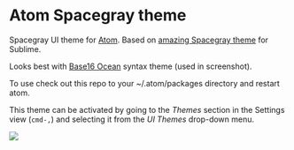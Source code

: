 # Atom Spacegray theme

Spacegray UI theme for [Atom][atom]. Based on [amazing Spacegray theme][spacegray-sublime] for Sublime.

Looks best with [Base16 Ocean][base16-ocean-atom] syntax theme (used in screenshot).

To use check out this repo to your ~/.atom/packages directory and restart atom.

This theme can be activated by going to
the _Themes_ section in the Settings view (`cmd-,`) and selecting it from the
_UI Themes_ drop-down menu.

![](https://github.com/lynnwallenstein/atom-spacegray/blob/master/screenshot.png?raw=true)

[spacegray-sublime]: http://kkga.github.io/spacegray/
[atom]: http://atom.io/
[base16-ocean-atom]: https://github.com/lynnwallenstein/base16-ocean-dark-theme
